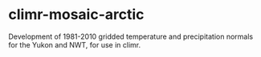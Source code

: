 # climr-mosaic-arctic
Development of 1981-2010 gridded temperature and precipitation normals for the Yukon and NWT, for use in climr.